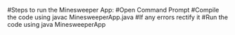 #Steps to run the Minesweeper App: 
#Open Command Prompt
#Compile the code using javac MinesweeperApp.java
#If any errors rectify it 
#Run the code using java MinesweeperApp
